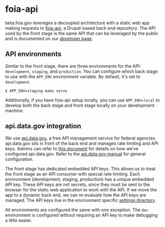 # foia-api

beta.foia.gov leverages a decoupled architecture with a static web app
making requests to [foia-api](https://github.com/usdoj/foia-api),
a Drupal-based back end repository. The API used by the front stage is the same
API that can be leveraged by the public and is documented on our [developer
page](https://beta.foia.gov/developer/).


## API environments

Similar to the front stage, there are three environments for the API:
`development`, `staging`, and `production`. You can configure which back stage to
use with the `APP_ENV` environment variable. By default, it's set to
`development`.

    $ APP_ENV=staging make serve

Additionally, if you have foia-api setup locally, you can use `APP_ENV=local` to
develop both the back stage and front stage locally on your development machine.


## api.data.gov integration

We use [api.data.gov](https://api.data.gov/about/), a free API management
service for federal agencies. api.data.gov sits in front of the back end and
manages rate limiting and API keys. Admins can refer to [this
document](https://docs.google.com/document/d/1TlNBg44N4J2AOBK00Mo5MGl37ZweTeEQ1pYJzUpOegA/edit#)
for details on how we’ve configured api.data.gov. Refer to the [api.data.gov
manual](https://github.com/18F/api.data.gov/wiki/User-Manual:-Agencies) for
general configuration.

The front stage has dedicated embedded API keys. This allows us to treat the
front stage as an API consumer with special rate limiting. Each environment
(development, staging, production) has a unique embedded API key. These API keys
are not secrets, since they must be sent to the browser for the static web
application to work with the API. If we move the app to a dynamic back end, we
can re-evaluate how the API keys are managed. The API keys live in the
environment specific [settings directory](../js/settings).

All environments are configured the same with one exception. The `dev`
environment is configured without requiring an API key to make debugging
a little easier.
